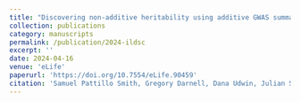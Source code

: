 ```yaml
---
title: "Discovering non-additive heritability using additive GWAS summary statistics."
collection: publications
category: manuscripts
permalink: /publication/2024-ildsc
excerpt: ''
date: 2024-04-16
venue: 'eLife'
paperurl: 'https://doi.org/10.7554/eLife.90459'
citation: 'Samuel Pattillo Smith, Gregory Darnell, Dana Udwin, Julian Stamp, Arbel Harpak, Sohini Ramachandran, Lorin Crawford (2024) Discovering non-additive heritability using additive GWAS summary statistics eLife 13:e90459'
---
```

